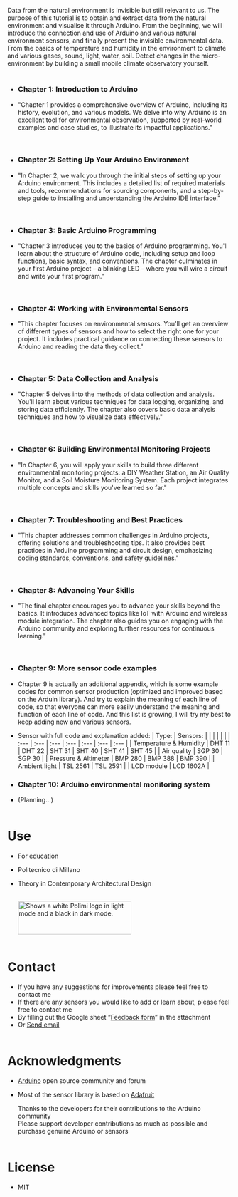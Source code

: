 Data from the natural environment is invisible but still relevant to us. The purpose of this tutorial is to obtain and extract data from the natural environment and visualise it through Arduino. From the beginning, we will introduce the connection and use of Arduino and various natural environment sensors, and finally present the invisible environmental data. From the basics of temperature and humidity in the environment to climate and various gases, sound, light, water, soil. Detect changes in the micro-environment by building a small mobile climate observatory yourself.  
<br>  


- ### Chapter 1: Introduction to Arduino ###
- "Chapter 1 provides a comprehensive overview of Arduino, including its history, evolution, and various models. We delve into why Arduino is an excellent tool for environmental observation, supported by real-world examples and case studies, to illustrate its impactful applications."  
<br>

- ### Chapter 2: Setting Up Your Arduino Environment ###
- "In Chapter 2, we walk you through the initial steps of setting up your Arduino environment. This includes a detailed list of required materials and tools, recommendations for sourcing components, and a step-by-step guide to installing and understanding the Arduino IDE interface."  
<br>

- ### Chapter 3: Basic Arduino Programming ###
- "Chapter 3 introduces you to the basics of Arduino programming. You'll learn about the structure of Arduino code, including setup and loop functions, basic syntax, and conventions. The chapter culminates in your first Arduino project – a blinking LED – where you will wire a circuit and write your first program."  
<br>

- ### Chapter 4: Working with Environmental Sensors ###
- "This chapter focuses on environmental sensors. You'll get an overview of different types of sensors and how to select the right one for your project. It includes practical guidance on connecting these sensors to Arduino and reading the data they collect."  
<br>

- ### Chapter 5: Data Collection and Analysis ###
- "Chapter 5 delves into the methods of data collection and analysis. You'll learn about various techniques for data logging, organizing, and storing data efficiently. The chapter also covers basic data analysis techniques and how to visualize data effectively."  
<br>

- ### Chapter 6: Building Environmental Monitoring Projects ###
- "In Chapter 6, you will apply your skills to build three different environmental monitoring projects: a DIY Weather Station, an Air Quality Monitor, and a Soil Moisture Monitoring System. Each project integrates multiple concepts and skills you've learned so far."  
<br>

- ### Chapter 7: Troubleshooting and Best Practices ###
- "This chapter addresses common challenges in Arduino projects, offering solutions and troubleshooting tips. It also provides best practices in Arduino programming and circuit design, emphasizing coding standards, conventions, and safety guidelines."  
<br>

- ### Chapter 8: Advancing Your Skills ###
- "The final chapter encourages you to advance your skills beyond the basics. It introduces advanced topics like IoT with Arduino and wireless module integration. The chapter also guides you on engaging with the Arduino community and exploring further resources for continuous learning."  
<br>

- ### Chapter 9: More sensor code examples ###
- Chapter 9 is actually an additional appendix, which is some example codes for common sensor production (optimized and improved based on the Arduin library). And try to explain the meaning of each line of code, so that everyone can more easily understand the meaning and function of each line of code. And this list is growing, I will try my best to keep adding new and various sensors.
  
- Sensor with full code and explanation added:
  | Type: | Sensors: |   |  |  |  |  |
  | :--- | :--- | :--- | :--- | :--- | :--- | :--- |
  | Temperature & Humidity |  DHT 11  |  DHT 22  |  SHT 31  |  SHT 40  |  SHT 41  |  SHT 45  |
  | Air quality |  SGP 30  |  SGP 30  |
  | Pressure & Altimeter |  BMP 280  |  BMP 388  |  BMP 390  |
  | Ambient light |  TSL 2561  |  TSL 2591  |
  | LCD module |  LCD 1602A  |
  <br>  

- ### Chapter 10: Arduino environmental monitoring system ###
- (Planning...)  
  <br>  

# Use  
- For education
- Politecnico di Millano
- Theory in Contemporary Architectural Design
  <br>
    <br>

  <picture>
    <source media="(prefers-color-scheme: dark)" srcset="https://github.com/zzhou98/Arduino-project-tutorial/assets/56177491/8d10b89d-894f-4e27-aa7e-682bc53c2444" width="255" height="75">
    <source media="(prefers-color-scheme: light)" srcset="https://github.com/zzhou98/Arduino-project-tutorial/assets/56177491/30623f36-7b2e-4911-9d87-b7a02460273f" width="255" height="75">
    <img alt="Shows a white Polimi logo in light mode and a black in dark mode." src="https://github.com/zzhou98/Arduino-project-tutorial/assets/56177491/30623f36-7b2e-4911-9d87-b7a02460273f" width="255" height="75">
  </picture>
  <br>  
    <br>  

# Contact  
- If you have any suggestions for improvements please feel free to contact me  
- If there are any sensors you would like to add or learn about, please feel free to contact me  
- By filling out the Google sheet “[Feedback form](https://docs.google.com/spreadsheets/d/1U80p1SOXAMmdWQu03KWYERSLTwVnk7Jd-wSJo0EKJ0E/edit?usp=sharing)” in the attachment  
- Or <a href="mailto:zitong.zhou@mail.polimi.it?subject=Arduino Project:">Send email</a>
  <br>
    <br>  

# Acknowledgments  
- [Arduino](https://github.com/arduino) open source community and forum
- Most of the sensor library is based on [Adafruit](https://github.com/adafruit)  

  Thanks to the developers for their contributions to the Arduino community  
  Please support developer contributions as much as possible and purchase genuine Arduino or sensors  
  <br>

# License
- MIT

